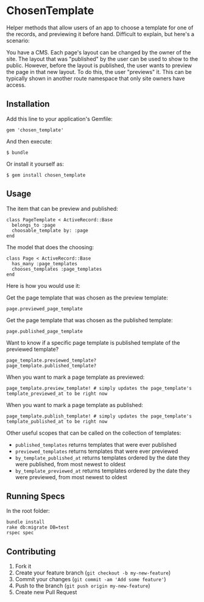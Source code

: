 # ChosenTemplate

Helper methods that allow users of an app to choose a template for one of the records, and previewing it before hand. Difficult to explain, but here's a scenario:

You have a CMS. Each page's layout can be changed by the owner of the site. The layout that was "published" by the user can be used to show to the public. However, before the layout is published, the user wants to preview the page in that new layout. To do this, the user "previews" it. This can be typically shown in another route namespace that only site owners have access.

## Installation

Add this line to your application's Gemfile:

    gem 'chosen_template'

And then execute:

    $ bundle

Or install it yourself as:

    $ gem install chosen_template

## Usage

The item that can be preview and published:

    class PageTemplate < ActiveRecord::Base
      belongs_to :page
      choosable_template by: :page
    end

The model that does the choosing:

    class Page < ActiveRecord::Base
      has_many :page_templates
      chooses_templates :page_templates
    end

Here is how you would use it:

Get the page template that was chosen as the preview template:

    page.previewed_page_template

Get the page template that was chosen as the published template:

    page.published_page_template

Want to know if a specific page template is published template of the previewed template?

    page_template.previewed_template?
    page_template.published_template?

When you want to mark a page template as previewed:

    page_template.preview_template! # simply updates the page_template's template_previewed_at to be right now

When you want to mark a page template as published:

    page_template.publish_template! # simply updates the page_template's template_published_at to be right now

Other useful scopes that can be called on the collection of templates:

- `published_templates` returns templates that were ever published
- `previewed_templates` returns templates that were ever previewed
- `by_template_published_at` returns templates ordered by the date they were published, from most newest to oldest
- `by_template_previewed_at` returns templates ordered by the date they were previewed, from most newest to oldest

## Running Specs

In the root folder:

    bundle install
    rake db:migrate DB=test
    rspec spec

## Contributing

1. Fork it
2. Create your feature branch (`git checkout -b my-new-feature`)
3. Commit your changes (`git commit -am 'Add some feature'`)
4. Push to the branch (`git push origin my-new-feature`)
5. Create new Pull Request
